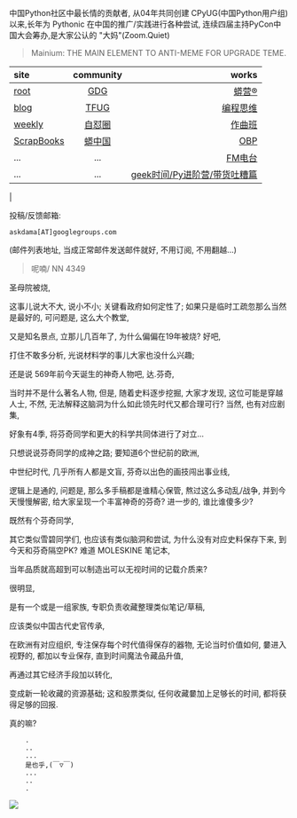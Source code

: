 中国Python社区中最长情的贡献者, 从04年共同创建 CPyUG(中国Python用户组)以来,长年为 Pythonic 在中国的推广/实践进行各种尝试, 连续四届主持PyCon中国大会筹办,是大家公认的 "大妈"(Zoom.Quiet)

> Mainium: THE MAIN ELEMENT TO ANTI-MEME FOR UPGRADE TEME.

| site | community | works |
| :-----| :----: | ----: |
| [root](http://zoomquiet.io/) | [GDG](https://blog.zhgdg.org/) | [蟒营®](https://doc.101.camp/) |
| [blog](https://blog.zoomquiet.io/pages/zoomquiet.html) | [TFUG](http://zh.tfug.world/) | [编程思维](https://py.101.camp/) |
| [weekly](http://weekly.pychina.org/) | [自怼圈](https://du.101.camp/) | [作曲班](https://mu.101.camp/) |
| [ScrapBooks](https://zoomquiet.io/collection.html) | [蟒中国](https://pychina.org/) | [OBP](https://zoomquiet.io/obp/index.html) |
| ... | ... | [FM电台](https://fm.101.camp/) |
| ... | ... | [geek时间/Py进阶营/带货吐糟篇](https://fm.101.camp/2020/geek2py-dama.html) 
 |


投稿/反馈邮箱:

    askdama[AT]googlegroups.com

(邮件列表地址, 
当成正常邮件发送邮件就好, 不用订阅, 不用翻越...)


> ​呢喃/ NN 4349



圣母院被烧,

这事儿说大不大,
说小不小;
关键看政府如何定性了;
如果只是临时工疏忽那么当然是最好的,
可问题是,
这么大个教堂,

又是知名景点,
立那儿几百年了,
为什么偏偏在19年被烧?
好吧,

打住不敢多分析,
光说材料学的事儿大家也没什么兴趣;


还是说 569年前今天诞生的神奇人物吧,
达.芬奇,

当时并不是什么著名人物,
但是,
随着史料逐步挖掘,
大家才发现,
这位可能是穿越人士,
不然,
无法解释这脑洞为什么如此领先时代又都合理可行?
当然,
也有对应剧集,

好象有4季,
将芬奇同学和更大的科学共同体进行了对立...


只想说说芬奇同学的成神之路;
要知道6个世纪前的欧洲,

中世纪时代,
几乎所有人都是文盲,
芬奇以出色的画技闯出事业线,

逻辑上是通的,
问题是,
那么多手稿都是谁精心保管,
熬过这么多动乱/战争,
并到今天慢慢解密,
给大家呈现一个丰富神奇的芬奇?
进一步的,
谁比谁傻多少?

既然有个芬奇同学,

其它类似雪碧同学们,
也应该有类似脑洞和尝试,
为什么没有对应史料保存下来,
到今天和芬奇隔空PK?
难道 MOLESKINE 笔记本,

当年品质就高超到可以制造出可以无视时间的记载介质来?


很明显,

是有一个或是一组家族,
专职负责收藏整理类似笔记/草稿,

应该类似中国古代史官传承,

在欧洲有对应组织,
专注保存每个时代值得保存的器物,
无论当时价值如何,
嘦进入视野的,
都加以专业保存,
直到时间魔法令藏品升值,

再通过其它经济手段加以转化,

变成新一轮收藏的资源基础;
这和股票类似,
任何收藏嘦加上足够长的时间,
都将获得足够的回报.


真的嘛​?










```
    .
    ..
    ...
    是也乎,(￣▽￣)
    ...
    ..
    .
```


![](http://ydlj.zoomquiet.top/ipic/2021-04-14-zq42-today-card-2104.015.jpeg)



